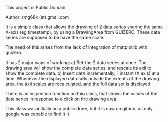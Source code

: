 This project is Public Domain.

Author:  rmg68x (at) gmail.com

It is a simple class that allows the drawing of 2 data series sharing the same X-axis (eg timestamp), by using a DrawingArea from GUIZERO.
These data series are supposed to be have the same scale.

The need of this arises from the lack of integration of matplotlib with guizero.

It has 2 major ways of working:
a) Set the 2 data series at once. The drawing area will show the complete data series, and rescale its axii to show the complete data.
b) Insert data incrementally, 1 instant (X axis) at a time. Whenever the displayed data falls outside the extents of the drawing area, the axii scales are recalculated, and the full data set is displayed. 

There is an inspection function on this class, that shows the values of the data series in response to a click on the drawing area.

This class was initially on a public drive, but it is now on github, as only google was capable to find it :)
